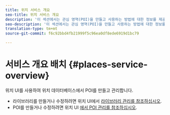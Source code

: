 ```yaml
---
title: 위치 서비스 개요
seo-title: 위치 서비스 개요
description: '이 섹션에서는 관심 영역(POI)을 만들고 사용하는 방법에 대한 정보를 제공합니다. '
seo-description: '이 섹션에서는 관심 영역(POI)을 만들고 사용하는 방법에 대한 정보를 제공합니다.  '
translation-type: tm+mt
source-git-commit: f6c92bbd4fb21999f5c96ea0df8ede6919d1bc79

---
```



# 서비스 개요 배치 {#places-service-overview}

위치 UI를 사용하여 위치 데이터베이스에서 POI를 만들고 관리합니다.

* 라이브러리를 만들거나 수정하려면 위치 UI에서 [라이브러리 관리를 참조하십시오](/help/poi-mgmt-ui/manage-libraries-in-the-places-ui.md).
* POI를 만들거나 수정하려면 위치 UI [에서 POI 관리를 참조하십시오](/help/poi-mgmt-ui/managing-pois-in-the-places-ui.md).
